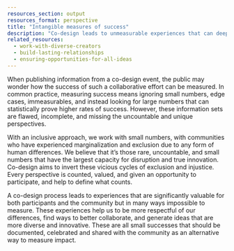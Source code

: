 ```yaml
---
resources_section: output
resources_format: perspective
title: "Intangible measures of success"
description: "Co-design leads to unmeasurable experiences that can deeply impact the community."
related_resources:
  - work-with-diverse-creators
  - build-lasting-relationships
  - ensuring-opportunities-for-all-ideas
---
```


When publishing information from a co-design event, the public may wonder how the success of such a collaborative effort can be measured. In common practice, measuring success means ignoring small numbers, edge cases, immeasurables, and instead looking for large numbers that can statistically prove higher rates of success. However, these information sets are flawed, incomplete, and missing the uncountable and unique perspectives. 


With an inclusive approach, we work with small numbers, with communities who have experienced marginalization and exclusion due to any form of human differences. We believe that it’s those rare, uncountable, and small numbers that have the largest capacity for disruption and true innovation. Co-design aims to invert these vicious cycles of exclusion and injustice. Every perspective is counted, valued, and given an opportunity to participate, and help to define what counts. 


A co-design process leads to experiences that are significantly valuable for both participants and the community but in many ways impossible to measure. These experiences help us to be more respectful of our differences, find ways to better collaborate, and generate ideas that are more diverse and innovative. These are all small successes that should be documented, celebrated and shared with the community as an alternative way to measure impact.